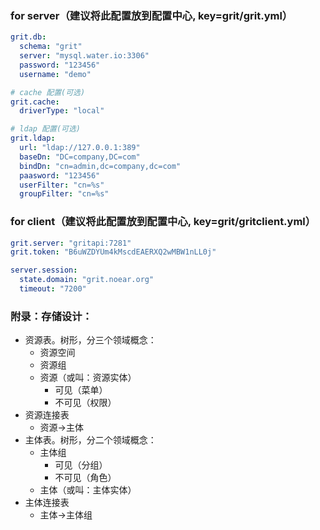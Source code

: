
### for server（建议将此配置放到配置中心, key=grit/grit.yml）

```yaml
grit.db:
  schema: "grit"
  server: "mysql.water.io:3306"
  password: "123456"
  username: "demo"

# cache 配置(可选)
grit.cache:
  driverType: "local"

# ldap 配置(可选)
grit.ldap:
  url: "ldap://127.0.0.1:389"
  baseDn: "DC=company,DC=com"
  bindDn: "cn=admin,dc=company,dc=com"
  paasword: "123456"
  userFilter: "cn=%s"
  groupFilter: "cn=%s"

```

### for client（建议将此配置放到配置中心, key=grit/gritclient.yml）

```yaml
grit.server: "gritapi:7281"
grit.token: "B6uWZDYUm4kMscdEAERXQ2wMBW1nLL0j"

server.session:
  state.domain: "grit.noear.org"
  timeout: "7200"
```




### 附录：存储设计：

* 资源表。树形，分三个领域概念：
    * 资源空间
    * 资源组
    * 资源（或叫：资源实体）
        * 可见（菜单）
        * 不可见（权限）
* 资源连接表
    * 资源->主体
* 主体表。树形，分二个领域概念：
    * 主体组
        * 可见（分组）
        * 不可见（角色）
    * 主体（或叫：主体实体）
* 主体连接表
    * 主体->主体组


